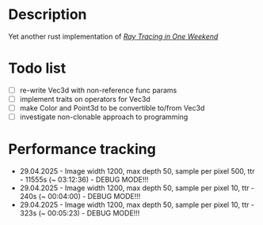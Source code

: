 # Description
Yet another rust implementation of [_Ray Tracing in One Weekend_](https://raytracing.github.io/books/RayTracingInOneWeekend.html)

# Todo list
- [ ] re-write Vec3d with non-reference func params
- [ ] implement traits on operators for Vec3d
- [ ] make Color and Point3d to be convertible to/from Vec3d
- [ ] investigate non-clonable approach to programming

# Performance tracking
- 29.04.2025 - Image width 1200, max depth 50, sample per pixel 500, ttr - 11555s (~ 03:12:36) - DEBUG MODE!!!
- 29.04.2025 - Image width 1200, max depth 50, sample per pixel 10, ttr - 240s (~ 00:04:00) - DEBUG MODE!!!
- 29.04.2025 - Image width 1200, max depth 50, sample per pixel 10, ttr - 323s (~ 00:05:23) - DEBUG MODE!!!
